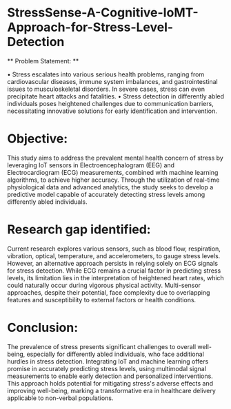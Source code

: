 # StressSense-A-Cognitive-IoMT-Approach-for-Stress-Level-Detection
** Problem Statement: **

•	Stress escalates into various serious health problems, ranging from cardiovascular diseases, immune system imbalances, and gastrointestinal issues to musculoskeletal disorders. In severe cases, stress can even precipitate heart attacks and fatalities. 
•	Stress detection in differently abled individuals poses heightened challenges due to communication barriers, necessitating innovative solutions for early identification and intervention. 
# Objective:

This study aims to address the prevalent mental health concern of stress by leveraging IoT sensors in Electroencephalogram (EEG) and Electrocardiogram (ECG) measurements, combined with machine learning algorithms, to achieve higher accuracy. Through the utilization of real-time physiological data and advanced analytics, the study seeks to develop a predictive model capable of accurately detecting stress levels among differently abled individuals.
# Research gap identified:

Current research explores various sensors, such as blood flow, respiration, vibration, optical, temperature, and accelerometers, to gauge stress levels. However, an alternative approach persists in relying solely on ECG signals for stress detection. While ECG remains a crucial factor in predicting stress levels, its limitation lies in the interpretation of heightened heart rates, which could naturally occur during vigorous physical activity.  Multi-sensor approaches, despite their potential, face complexity due to overlapping features and susceptibility to external factors or health conditions.
# Conclusion:

The prevalence of stress presents significant challenges to overall well-being, especially for differently abled individuals, who face additional hurdles in stress detection. Integrating IoT and machine learning offers promise in accurately predicting stress levels, using multimodal signal measurements to enable early detection and personalized interventions. This approach holds potential for mitigating stress's adverse effects and improving well-being, marking a transformative era in healthcare delivery applicable to non-verbal populations.
